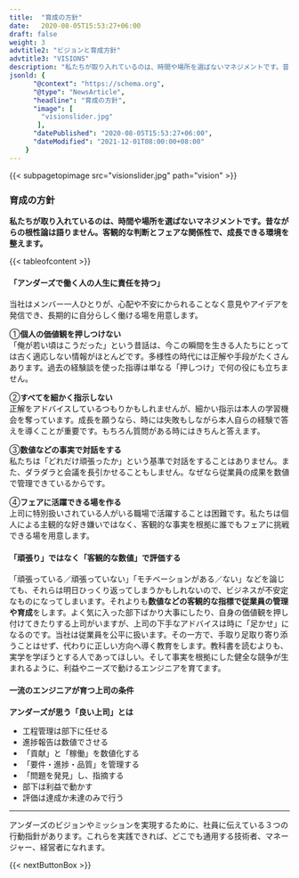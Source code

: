 ```yaml
---
title:  "育成の方針"
date:   2020-08-05T15:53:27+06:00
draft: false
weight: 3
advtitle2: "ビジョンと育成方針"
advtitle3: "VISIONS"
description: "私たちが取り入れているのは、時間や場所を選ばないマネジメントです。昔ながらの根性論は語りません。客観的な判断とフェアな関係性で、成長できる環境を整えます。"
jsonld: {
      "@context": "https://schema.org",
      "@type": "NewsArticle",
      "headline": "育成の方針",
      "image": [
        "visionslider.jpg"
       ],
      "datePublished": "2020-08-05T15:53:27+06:00",
      "dateModified": "2021-12-01T08:00:00+08:00"
    }
---
```

{{< subpagetopimage src="visionslider.jpg" path="vision" >}}

### 育成の方針

**私たちが取り入れているのは、時間や場所を選ばないマネジメントです。昔ながらの根性論は語りません。客観的な判断とフェアな関係性で、成長できる環境を整えます。**

{{< tableofcontent >}}

#### 「アンダーズで働く人の人生に責任を持つ」

当社はメンバー一人ひとりが、心配や不安にかられることなく意見やアイデアを発信でき、長期的に自分らしく働ける場を用意します。 

①**個人の価値観を押しつけない**  
「俺が若い頃はこうだった」という昔話は、今この瞬間を生きる人たちにとっては古く適応しない情報がほとんどです。多様性の時代には正解や手段がたくさんあります。過去の経験談を使った指導は単なる「押しつけ」で何の役にも立ちません。

②**すべてを細かく指示しない**  
正解をアドバイスしているつもりかもしれませんが、細かい指示は本人の学習機会を奪っています。成長を願うなら、時には失敗もしながら本人自らの経験で答えを導くことが重要です。もちろん質問がある時にはきちんと答えます。

③**数値などの事実で対話をする**  
私たちは「どれだけ頑張ったか」という基準で対話をすることはありません。また、ダラダラと会議を長引かせることもしません。なぜなら従業員の成果を数値で管理できているからです。

④**フェアに活躍できる場を作る**  
上司に特別扱いされている人がいる職場で活躍することは困難です。私たちは個人による主観的な好き嫌いではなく、客観的な事実を根拠に誰でもフェアに挑戦できる場を用意します。

#### 「頑張り」ではなく「客観的な数値」で評価する

「頑張っている／頑張っていない」「モチベーションがある／ない」などを論じても、それらは明日ひっくり返ってしまうかもしれないので、ビジネスが不安定なものになってしまいます。それよりも**数値などの客観的な指標で従業員の管理や育成**をします。よく気に入った部下ばかり大事にしたり、自身の価値観を押し付けてきたりする上司がいますが、上司の下手なアドバイスは時に「足かせ」になるのです。当社は従業員を公平に扱います。その一方で、手取り足取り寄り添うことはせず、代わりに正しい方向へ導く教育をします。教科書を読むよりも、実学を学ぼうとする人であってほしい。そして事実を根拠にした健全な競争が生まれるように、利益やニーズで動けるエンジニアを育てます。

#### 一流のエンジニアが育つ上司の条件

**アンダーズが思う「良い上司」とは**  
- 工程管理は部下に任せる  
- 進捗報告は数値でさせる  
- 「貢献」と「稼働」を数値化する  
- 「要件・進捗・品質」を管理する  
- 「問題を発見」し、指摘する  
- 部下は利益で動かす  
- 評価は達成か未達のみで行う  

---

アンダーズのビジョンやミッションを実現するために、社員に伝えている３つの行動指針があります。これらを実践できれば、どこでも通用する技術者、マネージャー、経営者になれます。

{{< nextButtonBox >}}
